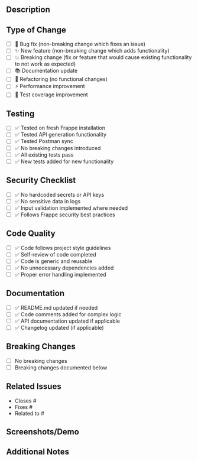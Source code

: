 ## Description

<!-- Provide a brief description of the changes in this PR -->

## Type of Change

<!-- Mark the relevant option with an "x" -->

- [ ] 🐛 Bug fix (non-breaking change which fixes an issue)
- [ ] ✨ New feature (non-breaking change which adds functionality)
- [ ] 💥 Breaking change (fix or feature that would cause existing functionality to not work as expected)
- [ ] 📚 Documentation update
- [ ] 🔧 Refactoring (no functional changes)
- [ ] ⚡ Performance improvement
- [ ] 🧪 Test coverage improvement

## Testing

<!-- Mark the relevant options with an "x" -->

- [ ] ✅ Tested on fresh Frappe installation
- [ ] ✅ Tested API generation functionality
- [ ] ✅ Tested Postman sync
- [ ] ✅ No breaking changes introduced
- [ ] ✅ All existing tests pass
- [ ] ✅ New tests added for new functionality

## Security Checklist

<!-- Mark the relevant options with an "x" -->

- [ ] ✅ No hardcoded secrets or API keys
- [ ] ✅ No sensitive data in logs
- [ ] ✅ Input validation implemented where needed
- [ ] ✅ Follows Frappe security best practices

## Code Quality

<!-- Mark the relevant options with an "x" -->

- [ ] ✅ Code follows project style guidelines
- [ ] ✅ Self-review of code completed
- [ ] ✅ Code is generic and reusable
- [ ] ✅ No unnecessary dependencies added
- [ ] ✅ Proper error handling implemented

## Documentation

<!-- Mark the relevant options with an "x" -->

- [ ] ✅ README.md updated if needed
- [ ] ✅ Code comments added for complex logic
- [ ] ✅ API documentation updated if applicable
- [ ] ✅ Changelog updated (if applicable)

## Breaking Changes

<!-- If this is a breaking change, describe what breaks and migration steps -->

- [ ] No breaking changes
- [ ] Breaking changes documented below

<!-- FOR BREAKING CHANGES: Describe what breaks and how to migrate -->

## Related Issues

<!-- Link to related issues using "Closes #123" or "Fixes #123" -->

- Closes #
- Fixes #
- Related to #

## Screenshots/Demo

<!-- If applicable, add screenshots or demo GIFs -->

## Additional Notes

<!-- Any additional information, context, or notes for reviewers -->
